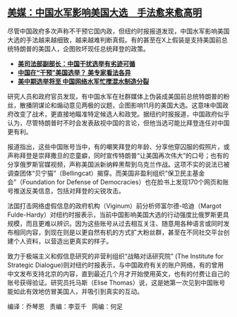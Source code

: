 <!--1712159955000-->
[美媒：中国水军影响美国大选　手法愈来愈高明](https://www.rfa.org/mandarin/yataibaodao/zhengzhi/lu1-04032024101434.html)
------

<p>尽管中国政府多次声称不干预它国内政，但纽约时报报道发现，中国水军影响美国大选的手法越来越细致，越来越难判断真假。有的甚至在X上假装是支持美国前总统特朗普的美国人，企图败坏现任总统拜登的政策。</p><ul><li><strong><a class="state-published" href="https://www.rfa.org/mandarin/yataibaodao/junshiwaijiao/rc-08262020152231.html">美司法部副部长：中国干扰选举有劣迹可循</a></strong></li><li><strong><a class="state-published" href="https://www.rfa.org/mandarin/yataibaodao/junshiwaijiao/wy-10262018103339.html">中国在“干预”美国选举？ 美专家看法各异</a></strong></li><li><strong><a class="state-published" href="https://www.rfa.org/mandarin/yataibaodao/junshiwaijiao/kw-10272022121058.html">美中期选举将至 中国网络水军忙搅混水制造分裂</a></strong></li></ul><p>研究人员和政府官员发现，有中国水军在社群媒体上伪装成美国前总统特朗普的粉丝，散播阴谋论和煽动意见两极的议题，企图影响11月的美国大选。这意味中国政府改变了战术，更直接地瞄准特定候选人和政党。据纽约时报报道，中国政府似乎认为，尽管特朗普时不时会发表敌视中国的言论，但他当选可能比拜登连任对中国更有利。</p><p>报道指出，这些中国账号当中，有的嘲笑拜登的年龄、分享他穿囚服的假照片，或声称拜登是崇拜撒旦的恋童癖，同时宣传特朗普“让美国再次伟大”的口号；也有的分享俄罗斯官媒视频，声称美国派新纳粹黑帮到乌克兰作战。这项不实的说法已被调查团体“贝宁猫”（Bellingcat）揭穿。而美国非盈利组织“保卫民主基金会”（Foundation for Defense of Democracies）也在脸书上发现170个网页和账号推送反美信息，包括对拜登的尖锐攻击。</p><p>法国打击网络虚假信息的政府机构（<span>Viginum</span>）前分析师富尔德-哈迪（Margot Fulde-Hardy）对纽约时报表示，当前中国影响美国大选的行动强度比俄罗斯更具规模，而且更难以辨识。因为这些账号从过去相互关注、随意用各种语言或同时发布相同内容，到现在则是以更自然有机的方式扩大粉丝群，甚至在不同社交平台创建个人资料，以营造出更真实的样子。</p><p>致力于极端主义和假信息研究的非营利组织“战略对话研究院” (The Institute for Strategic Dialogue)则对纽约时报表示，与中国政府有关的账户网络，有的曾用中文发布支持北京的内容，直到最近几个月才开始使用英文，也有的付费让自己的账号获得验证。研究员托马斯（Elise Thomas）说，这是她第一次见到中国账号能如此有效地仿冒美国人，并吸引到真实的互动。</p><p>编译：乔琴恩   责编：李亚千   网编：何足</p>
